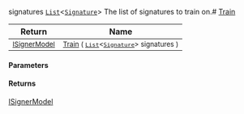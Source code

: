 signatures  [`List`](https://docs.microsoft.com/en-us/dotnet/api/System.Collections.Generic.List-1)\<[`Signature`](./../../../Signature.md)>    The list of signatures to train on.# [Train](./WeightedClassifier-100663913.md)



| Return | Name | 
| --- | --- | 
| <sub>[ISignerModel](./../../../Pipeline/ISignerModel.md)</sub>| <sub>[Train](./WeightedClassifier-100663913.md) ( [`List`](https://docs.microsoft.com/en-us/dotnet/api/System.Collections.Generic.List-1)\<[`Signature`](./../../../Signature.md)> signatures )</sub>| <br>


#### Parameters

#### Returns
[ISignerModel](./../../../Pipeline/ISignerModel.md)